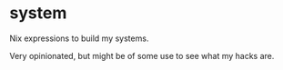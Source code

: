 # system

Nix expressions to build my systems.

Very opinionated, but might be of some use to see what my hacks are.
